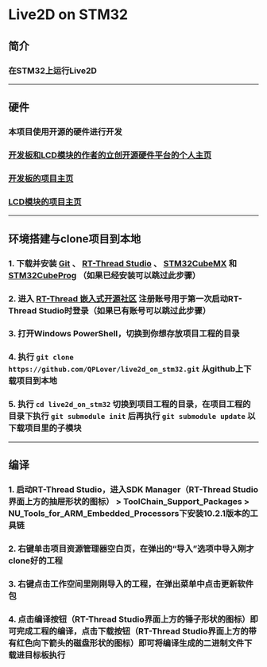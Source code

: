 # **Live2D on STM32**

## 简介
### 在STM32上运行Live2D  
---------------------------
## 硬件
### 本项目使用开源的硬件进行开发
### [开发板和LCD模块的作者的立创开源硬件平台的个人主页](https://oshwhub.com/micespring)
### [开发板的项目主页](https://oshwhub.com/micespring/stm32h743ii-coreboard)
### [LCD模块的项目主页](https://oshwhub.com/micespring/IPS-035-16B-320x480-CTP-A_copy)
---------------------------
## 环境搭建与clone项目到本地
### 1. 下载并安装 [Git](https://git-scm.com/downloads) 、 [RT-Thread Studio](https://www.rt-thread.org/page/studio.html) 、 [STM32CubeMX](https://www.st.com/zh/development-tools/stm32cubemx.html) 和 [STM32CubeProg](https://www.st.com/zh/development-tools/stm32cubeprog.html) （如果已经安装可以跳过此步骤）
### 2. 进入 [RT-Thread 嵌入式开源社区](https://club.rt-thread.org/) 注册账号用于第一次启动RT-Thread Studio时登录（如果已有账号可以跳过此步骤）
### 3. 打开Windows PowerShell，切换到你想存放项目工程的目录
### 4. 执行 `git clone https://github.com/QPLover/live2d_on_stm32.git` 从github上下载项目到本地
### 5. 执行 `cd live2d_on_stm32` 切换到项目工程的目录，在项目工程的目录下执行 `git submodule init` 后再执行 `git submodule update` 以下载项目里的子模块
---------------------------
## 编译
### 1. 启动RT-Thread Studio，进入SDK Manager（RT-Thread Studio界面上方的抽屉形状的图标） > ToolChain_Support_Packages > NU_Tools_for_ARM_Embedded_Processors下安装10.2.1版本的工具链
### 2. 右键单击项目资源管理器空白页，在弹出的“导入”选项中导入刚才clone好的工程
### 3. 右键点击工作空间里刚刚导入的工程，在弹出菜单中点击更新软件包
### 4. 点击编译按钮（RT-Thread Studio界面上方的锤子形状的图标）即可完成工程的编译，点击下载按钮（RT-Thread Studio界面上方的带有红色向下箭头的磁盘形状的图标）即可将编译生成的二进制文件下载进目标板执行